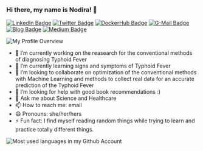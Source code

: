 ### Hi there, my name is Nodira! 👋

[![LinkedIn Badge](https://img.shields.io/badge/LinkedIn-Profile-informational?style=flat&logo=linkedin&logoColor=white&color=blue)](https://www.linkedin.com/in/nodira-ibrogimova/)
[![Twitter Badge](https://img.shields.io/badge/Twitter-Profile-informational?style=flat&logo=twitter&logoColor=white&color=blue)](https://twitter.com/NodiraDeveloper)
[![DockerHub Badge](https://badgen.net/badge/DockerHub/Profile/blue?icon=docker)](https://hub.docker.com/u/nodira)
[![G-Mail Badge](https://img.shields.io/badge/-Gmail-EA4335?style=flat-square&logo=Gmail&logoColor=white&color=red)](mailto://nodira.ibrogimova@gmail.com)
[![Blog Badge](https://img.shields.io/badge/Blog-FF5722?style=flat-square&logo=blogger&logoColor=white&color=blue)](https://www.nodirabegim.com/)
[![Medium Badge](https://img.shields.io/badge/Medium-12100E?style=flat-square&logo=medium&logoColor=white&color=black)](https://medium.com/@nodira_ibragimova/)

![My Profile Overview](https://github-readme-stats.vercel.app/api?username=NodiraIbrogimova&show_icons=true&theme=blue-green&count_private=true)

- 🔭 I’m currently working on the reasearch for the conventional methods of diagnosing Typhoid Fever
- 🌱 I’m currently learning signs and symptoms of Typhoid Fever
- 👯 I’m looking to collaborate on optimization of the conventional methods with Machine Learning and methods to collect real data for an accurate prediction of the Typhoid Fever
- 🤔 I’m looking for help with good book recommendations :) 
- 💬 Ask me about Science and Healthcare
- 📫 How to reach me: email
- 😄 Pronouns: she/her/hers
- ⚡ Fun fact: I find myself reading random things while trying to learn and practice totally different things. 

![Most used languages in my Github Account](https://github-readme-stats.vercel.app/api/top-langs/?username=NodiraIbrogimova&layout=compact&theme=gotham&count_private=true)

